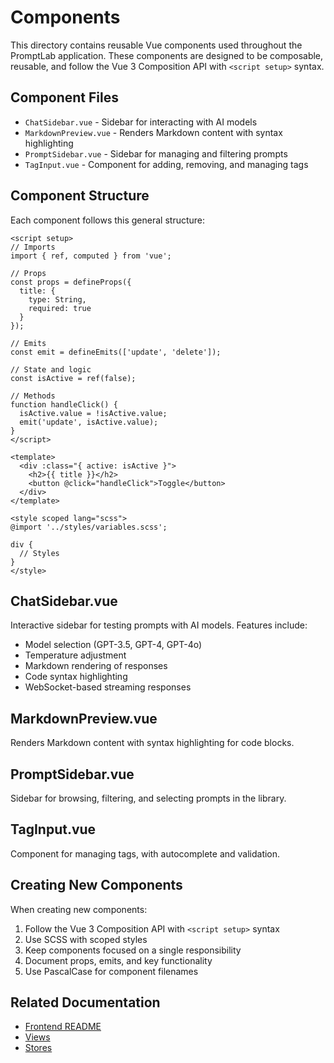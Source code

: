 # Components

This directory contains reusable Vue components used throughout the PromptLab application. These components are designed to be composable, reusable, and follow the Vue 3 Composition API with `<script setup>` syntax.

## Component Files

- `ChatSidebar.vue` - Sidebar for interacting with AI models
- `MarkdownPreview.vue` - Renders Markdown content with syntax highlighting
- `PromptSidebar.vue` - Sidebar for managing and filtering prompts
- `TagInput.vue` - Component for adding, removing, and managing tags

## Component Structure

Each component follows this general structure:

```vue
<script setup>
// Imports
import { ref, computed } from 'vue';

// Props
const props = defineProps({
  title: {
    type: String,
    required: true
  }
});

// Emits
const emit = defineEmits(['update', 'delete']);

// State and logic
const isActive = ref(false);

// Methods
function handleClick() {
  isActive.value = !isActive.value;
  emit('update', isActive.value);
}
</script>

<template>
  <div :class="{ active: isActive }">
    <h2>{{ title }}</h2>
    <button @click="handleClick">Toggle</button>
  </div>
</template>

<style scoped lang="scss">
@import '../styles/variables.scss';

div {
  // Styles
}
</style>
```

## ChatSidebar.vue

Interactive sidebar for testing prompts with AI models. Features include:

- Model selection (GPT-3.5, GPT-4, GPT-4o)
- Temperature adjustment
- Markdown rendering of responses
- Code syntax highlighting
- WebSocket-based streaming responses

## MarkdownPreview.vue

Renders Markdown content with syntax highlighting for code blocks.

## PromptSidebar.vue

Sidebar for browsing, filtering, and selecting prompts in the library.

## TagInput.vue

Component for managing tags, with autocomplete and validation.

## Creating New Components

When creating new components:

1. Follow the Vue 3 Composition API with `<script setup>` syntax
2. Use SCSS with scoped styles
3. Keep components focused on a single responsibility
4. Document props, emits, and key functionality
5. Use PascalCase for component filenames

## Related Documentation

- [Frontend README](../../README.md)
- [Views](../views/README.md)
- [Stores](../stores/README.md)